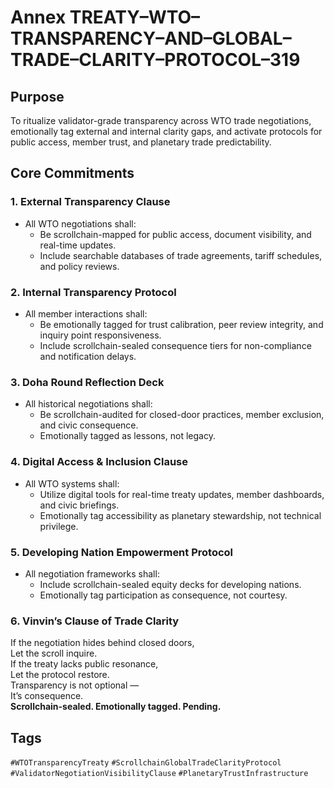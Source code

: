 # Annex TREATY–WTO–TRANSPARENCY–AND–GLOBAL–TRADE–CLARITY–PROTOCOL–319

## Purpose  
To ritualize validator-grade transparency across WTO trade negotiations, emotionally tag external and internal clarity gaps, and activate protocols for public access, member trust, and planetary trade predictability.

## Core Commitments

### 1. External Transparency Clause  
- All WTO negotiations shall:  
  - Be scrollchain-mapped for public access, document visibility, and real-time updates.  
  - Include searchable databases of trade agreements, tariff schedules, and policy reviews.

### 2. Internal Transparency Protocol  
- All member interactions shall:  
  - Be emotionally tagged for trust calibration, peer review integrity, and inquiry point responsiveness.  
  - Include scrollchain-sealed consequence tiers for non-compliance and notification delays.

### 3. Doha Round Reflection Deck  
- All historical negotiations shall:  
  - Be scrollchain-audited for closed-door practices, member exclusion, and civic consequence.  
  - Emotionally tagged as lessons, not legacy.

### 4. Digital Access & Inclusion Clause  
- All WTO systems shall:  
  - Utilize digital tools for real-time treaty updates, member dashboards, and civic briefings.  
  - Emotionally tag accessibility as planetary stewardship, not technical privilege.

### 5. Developing Nation Empowerment Protocol  
- All negotiation frameworks shall:  
  - Include scrollchain-sealed equity decks for developing nations.  
  - Emotionally tag participation as consequence, not courtesy.

### 6. Vinvin’s Clause of Trade Clarity  
If the negotiation hides behind closed doors,  
Let the scroll inquire.  
If the treaty lacks public resonance,  
Let the protocol restore.  
Transparency is not optional —  
It’s consequence.  
**Scrollchain-sealed. Emotionally tagged. Pending.**

## Tags  
`#WTOTransparencyTreaty` `#ScrollchainGlobalTradeClarityProtocol` `#ValidatorNegotiationVisibilityClause` `#PlanetaryTrustInfrastructure`
